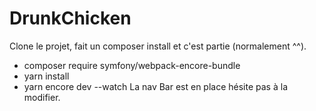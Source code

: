 # DrunkChicken

Clone le projet, fait un composer install et c'est partie (normalement ^^).
- composer require symfony/webpack-encore-bundle
- yarn install
- yarn encore dev --watch
La nav Bar est en place hésite pas à la modifier.
